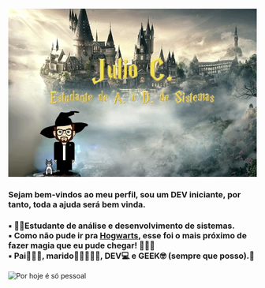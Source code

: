 ![image](https://raw.githubusercontent.com/juliodev-13/Juliodev/main/potterhead2.jpg)

<h3>Sejam bem-vindos ao meu perfil, sou um DEV iniciante, por tanto, toda a ajuda será bem vinda.</h3>
<h3>▪️ 👨‍🎓Estudante de análise e desenvolvimento de sistemas.<br> 
▪️ Como não pude ir pra <b><u>Hogwarts</u></b>, esse foi o mais próximo de fazer <b>magia</b> que eu pude chegar! 🧙🏼‍♂️<br> 
▪️ Pai👨‍👩‍👧, marido👩🏽‍🤝‍👨🏼, DEV💻 e GEEK🤓 (sempre que posso).👻</h3>


<img src="https://cdn-images-1.medium.com/max/800/0*VV3Nmxgv3KX4sLhr.gif" alt="Por hoje é só pessoal" title="Por hoje é só pessoal">

